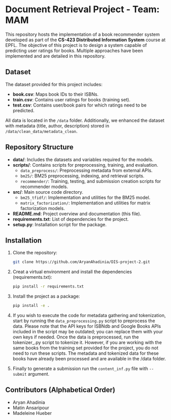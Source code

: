 # Document Retrieval Project - Team: MAM

This repository hosts the implementation of a book recommender system developed as part of the **CS-423 Distributed Information System** course at EPFL. The objective of this project is to design a system capable of predicting user ratings for books. Multiple approaches have been implemented and are detailed in this repository.

## Dataset  
The dataset provided for this project includes:  
- **book.csv**: Maps book IDs to their ISBNs.  
- **train.csv**: Contains user ratings for books (training set).  
- **test.csv**: Contains user/book pairs for which ratings need to be predicted.  

All data is located in the `/data` folder. Additionally, we enhanced the dataset with metadata (title, author, description) stored in `/data/clean_data/metadata_clean`.

## Repository Structure  
- **data/**: Includes the datasets and variables required for the models.  
- **scripts/**: Contains scripts for preprocessing, training, and evaluation.  
  - `data_preprocess/`: Preprocessing metadata from external APIs.  
  - `bm25/`: BM25 preprocessing, indexing, and retrieval scripts.  
  - `recommender/`: Training, testing, and submission creation scripts for recommender models.  
- **src/**: Main source code directory.  
  - `bm25_tfidf/`: Implementation and utilities for the BM25 model.  
  - `matrix_factorization/`: Implementation and utilities for matrix factorization models.  
- **README.md**: Project overview and documentation (this file).  
- **requirements.txt**: List of dependencies for the project.  
- **setup.py**: Installation script for the package.  

## Installation  
1. Clone the repository:  
   ```bash  
   git clone https://github.com/AryanAhadinia/DIS-project-2.git  

2. Creat a virtual environment and install the dependencies (requirements.txt):
   ```bash
   pip install -r requirements.txt
   ```
   
3. Install the project as a package:
   ```bash
   pip install -e .
   ```
4. If you wish to execute the code for metadata gathering and tokenization, start by running the `data_preprocessing.py` script to preprocess the data. Please note that the API keys for ISBNdb and Google Books APIs included in the script may be outdated; you can replace them with your own keys if needed. Once the data is preprocessed, run the tokenizer_.py script to tokenize it.
However, if you are working with the same books from the training set provided for the project, you do not need to run these scripts. The metadata and tokenized data for these books have already been processed and are available in the /data folder.
    
5. Finally to generate a submission run the `content_inf.py` file with `--submit` argument. 

## Contributors (Alphabetical Order)
- Aryan Ahadinia
- Matin Ansaripour
- Madeleine Hueber



